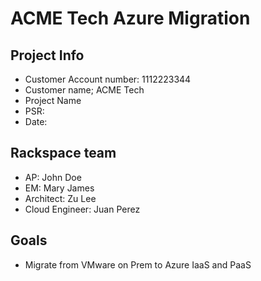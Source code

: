 # ACME Tech Azure Migration

## Project Info
* Customer Account number: 1112223344
* Customer name; ACME Tech
* Project Name
* PSR:
* Date:

## Rackspace team
* AP: John Doe
* EM: Mary James
* Architect: Zu Lee
* Cloud Engineer: Juan Perez

## Goals
* Migrate from VMware on Prem to Azure IaaS and PaaS


